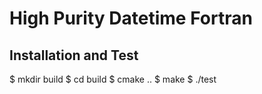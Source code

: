 # High Purity Datetime Fortran

## Installation and Test

$ mkdir build
$ cd build
$ cmake ..
$ make
$ ./test

